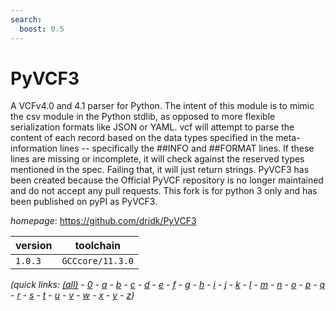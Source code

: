 ```yaml
---
search:
  boost: 0.5
---
```

# PyVCF3

A VCFv4.0 and 4.1 parser for Python. The intent of this module is to mimic the csv module in the Python stdlib, as opposed to more flexible serialization formats like JSON or YAML. vcf will attempt to parse the content of each record based on the data types specified in the meta-information lines -- specifically the ##INFO and ##FORMAT lines. If these lines are missing or incomplete, it will check against the reserved types mentioned in the spec. Failing that, it will just return strings. PyVCF3 has been created because the Official PyVCF repository is no longer maintained and do not accept any pull requests. This fork is for python 3 only and has been published on pyPI as PyVCF3.

*homepage*: <https://github.com/dridk/PyVCF3>

version | toolchain
--------|----------
``1.0.3`` | ``GCCcore/11.3.0``


*(quick links: [(all)](../index.md) - [0](../0/index.md) - [a](../a/index.md) - [b](../b/index.md) - [c](../c/index.md) - [d](../d/index.md) - [e](../e/index.md) - [f](../f/index.md) - [g](../g/index.md) - [h](../h/index.md) - [i](../i/index.md) - [j](../j/index.md) - [k](../k/index.md) - [l](../l/index.md) - [m](../m/index.md) - [n](../n/index.md) - [o](../o/index.md) - [p](../p/index.md) - [q](../q/index.md) - [r](../r/index.md) - [s](../s/index.md) - [t](../t/index.md) - [u](../u/index.md) - [v](../v/index.md) - [w](../w/index.md) - [x](../x/index.md) - [y](../y/index.md) - [z](../z/index.md))*

